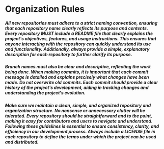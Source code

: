 # Organization Rules

##### All new repositories must adhere to a strict naming convention, ensuring that each repository name clearly reflects its purpose and contents. Every repository MUST include a README file that clearly explains the project's objectives, features, and usage instructions. This ensures that anyone interacting with the repository can quickly understand its use and functionality. Additionally, always provide a simple, explanatory description for each repository to further clarify its purpose.

##### Branch names must also be clear and descriptive, reflecting the work being done. When making commits, it is important that each commit message is detailed and explains precisely what changes have been made. Do not overwrite old commits. Each commit should provide a clear history of the project's development, aiding in tracking changes and understanding the project's evolution.

##### Make sure we maintain a clean, simple, and organized repository and organization structure. No nonsense or unnecessary clutter will be tolerated. Every repository should be straightforward and to the point, making it easy for contributors and users to navigate and understand. Following these guidelines is essential to ensure consistency, clarity, and efficiency in our development process. Always include a LICENSE file in each repository to define the terms under which the project can be used and distributed.
